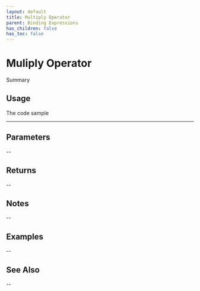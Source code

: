 ```yaml
---
layout: default
title: Multiply Operator
parent: Binding Expressions
has_children: false
has_toc: false
---
```


# Muliply Operator

Summary

 ## Usage

 The code sample

---

## Parameters

--

## Returns 

--

## Notes


-- 

## Examples


--


## See Also


--

